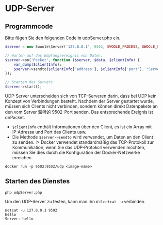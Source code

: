 # UDP-Server

## Programmcode

Bitte fügen Sie den folgenden Code in udpServer.php ein.

```php
$server = new Swoole\Server('127.0.0.1', 9502, SWOOLE_PROCESS, SWOOLE_SOCK_UDP);

// Warten auf das Empfangsereignis von Daten.
$server->on('Packet', function ($server, $data, $clientInfo) {
    var_dump($clientInfo);
    $server->sendto($clientInfo['address'], $clientInfo['port'], "Server：{$data}");
});

// Starten des Servers
$server->start();
```

UDP-Server unterscheiden sich von TCP-Serveren darin, dass bei UDP kein Konzept von Verbindungen besteht. Nachdem der Server gestartet wurde, müssen sich Clients nicht verbinden, sondern können direkt Datenpakete an den vom Server 监听的 9502-Port senden. Das entsprechende Ereignis ist onPacket.

* `$clientInfo` enthält Informationen über den Client, es ist ein Array mit IP-Adresse und Port des Clients usw.
* Die Methode `$server->sendto` wird verwendet, um Daten an den Client zu senden.
!> Docker verwendet standardmäßig das TCP-Protokoll zur Kommunikation, wenn Sie das UDP-Protokoll verwenden möchten, müssen Sie dies durch die Konfiguration der Docker-Netzwerke erreichen.  
```shell
docker run -p 9502:9502/udp <image-name>
```

## Starten des Dienstes

```shell
php udpServer.php
```

Um den UDP-Server zu testen, kann man ihn mit `netcat -u` verbinden.

```shell
netcat -u 127.0.0.1 9502
hello
Server: hello
```
